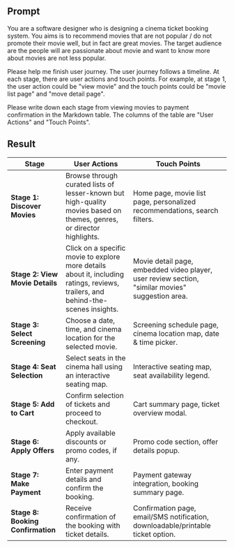 ## Prompt

You are a software designer who is designing a cinema ticket booking system. You aims is to recommend movies that are not popular / do not promote their movie well, but in fact are great movies. The target audience are the people will are passionate about movie and want to know more about movies are not less popular.

Please help me finish user journey. The user journey follows a timeline. At each stage, there are user actions and touch points. For example, at stage 1, the user action could be "view movie" and the touch points could be "movie list page" and "move detail page".

Please write down each stage from viewing movies to payment confirmation in the Markdown table. The columns of the table are "User Actions" and "Touch Points".

## Result

| Stage                             | User Actions                                                                                                                      | Touch Points                                                                                     |
| --------------------------------- | --------------------------------------------------------------------------------------------------------------------------------- | ------------------------------------------------------------------------------------------------ |
| **Stage 1: Discover Movies**      | Browse through curated lists of lesser-known but high-quality movies based on themes, genres, or director highlights.             | Home page, movie list page, personalized recommendations, search filters.                        |
| **Stage 2: View Movie Details**   | Click on a specific movie to explore more details about it, including ratings, reviews, trailers, and behind-the-scenes insights. | Movie detail page, embedded video player, user review section, "similar movies" suggestion area. |
| **Stage 3: Select Screening**     | Choose a date, time, and cinema location for the selected movie.                                                                  | Screening schedule page, cinema location map, date & time picker.                                |
| **Stage 4: Seat Selection**       | Select seats in the cinema hall using an interactive seating map.                                                                 | Interactive seating map, seat availability legend.                                               |
| **Stage 5: Add to Cart**          | Confirm selection of tickets and proceed to checkout.                                                                             | Cart summary page, ticket overview modal.                                                        |
| **Stage 6: Apply Offers**         | Apply available discounts or promo codes, if any.                                                                                 | Promo code section, offer details popup.                                                         |
| **Stage 7: Make Payment**         | Enter payment details and confirm the booking.                                                                                    | Payment gateway integration, booking summary page.                                               |
| **Stage 8: Booking Confirmation** | Receive confirmation of the booking with ticket details.                                                                          | Confirmation page, email/SMS notification, downloadable/printable ticket option.                 |
